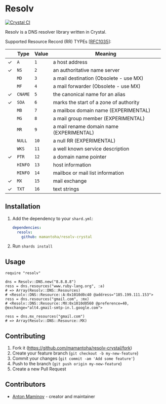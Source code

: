 # Resolv

[![Crystal CI](https://github.com/mamantoha/resolv-crystal/actions/workflows/crystal.yml/badge.svg)](https://github.com/mamantoha/resolv-crystal/actions/workflows/crystal.yml)

Resolv is a DNS resolver library written in Crystal.

Supported Resource Record (RR) TYPEs [[RFC1035](https://www.rfc-editor.org/rfc/rfc1035.html)]:

|    | Type   | Value | Meaning                                 |
| -- | ------ | ----- | --------------------------------------- |
| ✓ | `A`     | `1`  | a host address                           |
| ✓ | `NS`    | `2`  | an authoritative name server             |
|   | `MD`    | `3`  | a mail destination (Obsolete - use MX)   |
|   | `MF`    | `4`  | a mail forwarder (Obsolete - use MX)     |
| ✓ | `CNAME` | `5`  | the canonical name for an alias          |
| ✓ | `SOA`   | `6`  | marks the start of a zone of authority   |
|   | `MB`    | `7`  | a mailbox domain name (EXPERIMENTAL)     |
|   | `MG`    | `8`  | a mail group member (EXPERIMENTAL)       |
|   | `MR`    | `9`  | a mail rename domain name (EXPERIMENTAL) |
|   | `NULL`  | `10` | a null RR (EXPERIMENTAL)                 |
|   | `WKS`   | `11` | a well known service description         |
| ✓ | `PTR`   | `12` | a domain name pointer                    |
|   | `HINFO` | `13` | host information                         |
|   | `MINFO` | `14` | mailbox or mail list information         |
| ✓ | `MX`    | `15` | mail exchange                            |
| ✓ | `TXT`   | `16` | text strings                             |

## Installation

1. Add the dependency to your `shard.yml`:

   ```yaml
   dependencies:
     resolv:
       github: mamantoha/resolv-crystal
   ```

2. Run `shards install`

## Usage

```crystal
require "resolv"

dns = Resolv::DNS.new("8.8.8.8")
ress = dns.resources("www.ruby-lang.org", :a)
# => Array(Resolv::DNS::Resources)
# <Resolv::DNS::Resource::A:0x1010d0c40 @address="185.199.111.153">
ress = dns.resources("gmail.com", :mx)
# <Resolv::DNS::Resource::MX:0x1010d0560 @preference=40, @exchange="alt4.gmail-smtp-in.l.google.com">

ress = dns.mx_resources("gmail.com")
# => Array(Resolv::DNS::Resource::MX)
```

## Contributing

1. Fork it (<https://github.com/mamantoha/resolv-crystal/fork>)
2. Create your feature branch (`git checkout -b my-new-feature`)
3. Commit your changes (`git commit -am 'Add some feature'`)
4. Push to the branch (`git push origin my-new-feature`)
5. Create a new Pull Request

## Contributors

- [Anton Maminov](https://github.com/mamantoha) - creator and maintainer
